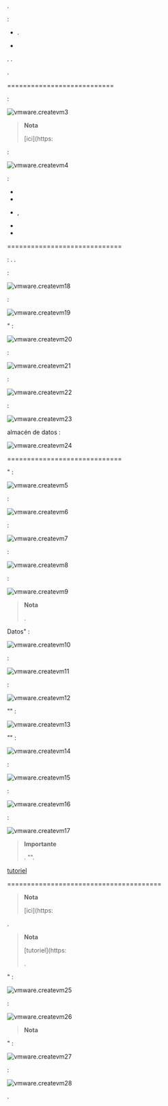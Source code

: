 .


 :

-   .
    
    

-   



.
.




.

 
===========================

 :

![vmware.createvm3](images/vmware.createvm3.PNG)

> **Nota**
>
> 
> 
> [ici](https:

 :

![vmware.createvm4](images/vmware.createvm4.PNG)



 :

-   

-   

-   ,
    

-   

-   
    
    
    

 
=============================


:
.
.

 :

![vmware.createvm18](images/vmware.createvm18.PNG)

 :

![vmware.createvm19](images/vmware.createvm19.PNG)

" :

![vmware.createvm20](images/vmware.createvm20.PNG)

 :

![vmware.createvm21](images/vmware.createvm21.PNG)

 :

![vmware.createvm22](images/vmware.createvm22.PNG)

 :

![vmware.createvm23](images/vmware.createvm23.PNG)


almacén de datos :

![vmware.createvm24](images/vmware.createvm24.PNG)

 
=============================

" :

![vmware.createvm5](images/vmware.createvm5.PNG)

 :

![vmware.createvm6](images/vmware.createvm6.PNG)


 :

![vmware.createvm7](images/vmware.createvm7.PNG)

 :

![vmware.createvm8](images/vmware.createvm8.PNG)


 :

![vmware.createvm9](images/vmware.createvm9.PNG)

> **Nota**
>
> 
> 
> 
> .


Datos" :

![vmware.createvm10](images/vmware.createvm10.PNG)


 :

![vmware.createvm11](images/vmware.createvm11.PNG)

 :

![vmware.createvm12](images/vmware.createvm12.PNG)


"" :

![vmware.createvm13](images/vmware.createvm13.PNG)


"" :

![vmware.createvm14](images/vmware.createvm14.PNG)


 :

![vmware.createvm15](images/vmware.createvm15.PNG)

 :

![vmware.createvm16](images/vmware.createvm16.PNG)


 :

![vmware.createvm17](images/vmware.createvm17.PNG)

> **Importante**
>
> 
> 
> . 
> "".


[tutoriel](https://jeedom.github.io/documentation/howto/es_ES/doc-howto-debian.installation.html#_installation)

 
=======================================

> **Nota**
>
> 
> 
> [ici](https:




.

> **Nota**
>
> 
> 
> [tutoriel](https:
> 
> .

" :

![vmware.createvm25](images/vmware.createvm25.PNG)

 :

![vmware.createvm26](images/vmware.createvm26.PNG)

> **Nota**
>
> 
> 


" :

![vmware.createvm27](images/vmware.createvm27.PNG)

 :

![vmware.createvm28](images/vmware.createvm28.PNG)





.
